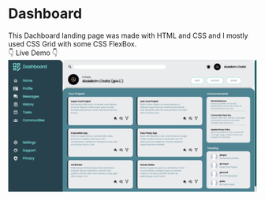 # Dashboard
This Dachboard landing page was made with HTML and CSS and I mostly used CSS Grid with some CSS FlexBox.</br>
👇 Live Demo 👇</br>
[<img alt="screenShot of site" width="900px" src="img/siteScreenshot.png" />](https://chafai-abdelkrim.github.io/dashboard/)
